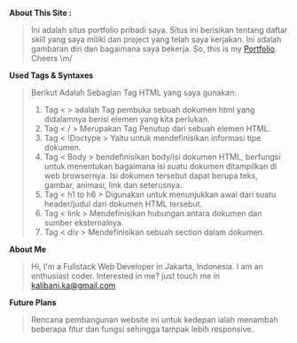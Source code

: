 **About This Site :**
>Ini adalah situs portfolio pribadi saya. Situs ini berisikan tentang daftar skill yang saya miliki dan project yang telah saya kerjakan. Ini adalah gambaran diri dan bagaimana saya bekerja. So, this is my [Portfolio](https://kalibani.github.io). Cheers \m/

**Used Tags & Syntaxes**
>Berikut Adalah Sebagian Tag HTML yang saya gunakan:
>1. Tag < > adalah Tag pembuka sebuah dokumen html yang didalamnya berisi elemen yang kita perlukan.
>2. Tag < / > Merupakan Tag Penutup dari sebuah elemen HTML.
>3. Tag < !Doctype > Yaitu untuk mendefinisikan informasi tipe dokumen.
>4. Tag < Body > bendefinisikan body/isi dokumen HTML, berfungsi untuk menentukan bagaimana isi suatu dokumen ditampilkan di web browsernya. Isi dokumen tersebut dapat berupa teks, gambar, animasi, link dan seterusnya.
>5. Tag < h1 to h6 > Digunakan untuk menunjukkan awal dari suatu header/judul dari dokumen HTML tersebut.
>6. Tag < link > Mendefinisikan hubungan antara dokumen dan sumber eksternalnya.
>7. Tag < div > Mendefinisikan sebuah section dalam dokumen.

**About Me**
>Hi, I'm a Fullstack Web Developer in Jakarta, Indonesia. I am an enthusiast coder. Interested in me? just touch me in <kalibani.ka@gmail.com>

**Future Plans**

>Rencana pembangunan website ini untuk kedepan ialah menambah beberapa fitur dan fungsi sehingga tampak lebih responsive.